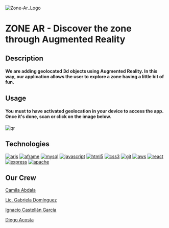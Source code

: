 ![Zone-Ar_Logo](../img/zonear_logo_solid.png)
# __ZONE AR - Discover the zone through Augmented Reality__

## Description
#### We are adding geolocated 3d objects using Augmented Reality. In this way, our application allows the user to explore a zone having a little bit of fun.
## Usage
#### You must to have activated geolocation in your device to access the app. Once it's done, scan or click on the image below.
![qr](/img/qrrm.png)

## Technologies
[![arjs](/img/arjs.png)](https://ar-js-org.github.io/AR.js/)
[![aframe](/img/aframe.png)](https://aframe.io/)
[![mysql](/img/mysql.png)](https://www.mysql.com/)
[![javascript](/img/javascript.png)](https://www.javascript.com/)
[![html5](/img/html-5.jpg)](https://www.w3.org/TR/html5/)
[![css3](/img/css3.jpg)](https://css3.com/)
[![git](/img/git.jpg)](https://git-scm.com/)
[![aws](/img/lightsail.jpeg)](https://aws.amazon.com/lightsail/)
[![react](/img/react.png)](https://reactjs.org/)
[![express](/img/express.png)](http://expressjs.com/)
[![apache](/img/apache.png)](https://apache.org/)

## Our Crew

[Camila Abdala][2]

[Lic. Gabriela Domínguez][3]

[Ignacio Castellán García][4]

[Diego Acosta][1]

[1]: https://www.github.com/diegoacosta127
[2]: https://www.github.com/camia97
[3]: https://www.github.com/gaby-do
[4]: https://www.github.com/ignacio-c-garcía
